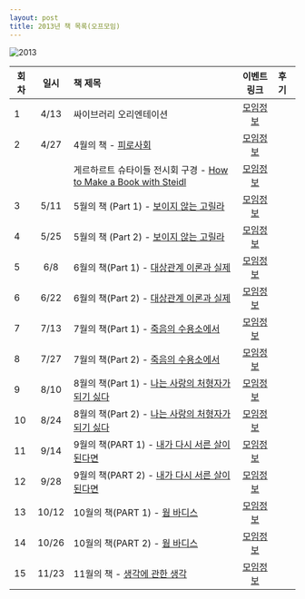 ```yaml
---
layout: post
title: 2013년 책 목록(오프모임)
---
```


![2013](https://cloud.githubusercontent.com/assets/1955312/12066387/b00b150e-b02a-11e5-9f38-13c24cb81d02.jpg)

| 회차   | 일시   | 책 제목                                   | 이벤트 링크  |              후기                    |
| ----- |:------:| :-------------------------------------|:-------:|:---------------------------------------- |
| 1  | 4/13 | 싸이브러리 오리엔테이션 | [모임정보](https://www.facebook.com/events/433248833434760/)  |  |
| 2  | 4/27 | 4월의 책 - [피로사회](http://book.naver.com/bookdb/book_detail.nhn?bid=6858823) | [모임정보](https://www.facebook.com/events/450722261668959/)   |  |
|    |      | 게르하르트 슈타이들 전시회 구경 - [How to Make a Book with Steidl](http://news.naver.com/main/read.nhn?mode=LS2D&mid=shm&sid1=001&sid2=242&oid=003&aid=0005080785) | [모임정보](https://www.facebook.com/events/126347294221522/)   |  |
| 3  | 5/11 | 5월의 책 (Part 1) - [보이지 않는 고릴라](http://book.naver.com/bookdb/book_detail.nhn?bid=6589351) | [모임정보](https://www.facebook.com/events/646116202071280/)   |  |
| 4  | 5/25 | 5월의 책 (Part 2) - [보이지 않는 고릴라](http://book.naver.com/bookdb/book_detail.nhn?bid=6589351) | [모임정보](https://www.facebook.com/events/146740505505760/)   |  |
| 5  | 6/8 | 6월의 책(Part 1) - [대상관계 이론과 실제](http://www.kyobobook.co.kr/product/detailViewKor.laf?ejkGb=KOR&mallGb=KOR&barcode=9788958914389) | [모임정보](https://www.facebook.com/events/173017432863426/)   |  |
| 6  | 6/22 | 6월의 책(Part 2) - [대상관계 이론과 실제](http://www.kyobobook.co.kr/product/detailViewKor.laf?ejkGb=KOR&mallGb=KOR&barcode=9788958914389) | [모임정보](https://www.facebook.com/events/463688083712871/)   |  |
| 7  | 7/13 | 7월의 책(Part 1) - [죽음의 수용소에서](http://www.aladin.co.kr/shop/wproduct.aspx?ItemId=579646) | [모임정보](https://www.facebook.com/events/545191345544481/)   |  |
| 8  | 7/27 | 7월의 책(Part 2) - [죽음의 수용소에서](http://www.aladin.co.kr/shop/wproduct.aspx?ItemId=579646) | [모임정보](https://www.facebook.com/events/206740899478670/)   |  |
| 9  | 8/10 | 8월의 책(Part 1) - [나는 사랑의 처형자가 되기 싫다](http://www.aladin.co.kr/shop/wproduct.aspx?ItemId=35873030) | [모임정보](https://www.facebook.com/events/405308672908868/)   |  |
| 10  | 8/24 | 8월의 책(Part 2) - [나는 사랑의 처형자가 되기 싫다](http://www.aladin.co.kr/shop/wproduct.aspx?ItemId=35873030) | [모임정보](https://www.facebook.com/events/635173686500990/)   |  |
| 11  | 9/14 | 9월의 책(PART 1) - [내가 다시 서른 살이 된다면](http://www.aladin.co.kr/shop/wproduct.aspx?ItemId=22523761) | [모임정보](https://www.facebook.com/events/587578171284066/)   |  |
| 12  | 9/28 | 9월의 책(PART 2) - [내가 다시 서른 살이 된다면](http://www.aladin.co.kr/shop/wproduct.aspx?ItemId=22523761) | [모임정보](https://www.facebook.com/events/233733510114284/)   |  |
| 13  | 10/12 | 10월의 책(PART 1) - [웜 바디스](http://www.aladin.co.kr/shop/wproduct.aspx?ItemId=14395778) | [모임정보](https://www.facebook.com/events/199257443587726/)   |  |
| 14  | 10/26 | 10월의 책(PART 2) - [웜 바디스](http://www.aladin.co.kr/shop/wproduct.aspx?ItemId=14395778) | [모임정보](https://www.facebook.com/events/169397973264782/)   |  |
| 15  | 11/23 | 11월의 책 - [생각에 관한 생각](http://www.aladin.co.kr/shop/wproduct.aspx?ItemId=16068999) | [모임정보](https://www.facebook.com/events/602292589831680/)   |  |


